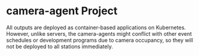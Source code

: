 # camera-agent Project

All outputs are deployed as container-based applications on Kubernetes. However, unlike servers, the camera-agents might conflict with other event schedules or development programs due to camera occupancy, so they will not be deployed to all stations immediately.
